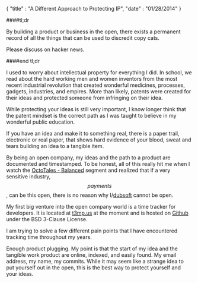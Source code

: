 {
  "title" : "A Different Approach to Protecting IP",
  "date" : "01/28/2014"
}

####tl;dr

By building a product or business in the open, there exists a permanent
record of all the things that can be used to discredit copy cats.

Please discuss on hacker news.

####end tl;dr

I used to worry about intellectual property for everything I did.
In school, we read about the hard working men and women inventors from
the most recent industrial revolution that created wonderful medicines,
processes, gadgets, industries, and empires. More than likely, patents
were created for their ideas and protected someone from infringing on
their idea.

While protecting your ideas is still very important, I know longer think
that the patent mindset is the correct path as I was taught to believe
in my wonderful public education.

If you have an idea and make it to something real, there is a paper
trail, electronic or real paper, that shows hard evidence of your blood,
sweat and tears building an idea to a tangible item.

By being an open company, my ideas and the path to a product are
documented and timestamped. To be honest, all of this really hit me when
I watch the [OctoTales - Balanced](http://www.youtube.com/watch?v=ukKd8W3Bvo0&feature=youtu.be)
segment and realized that if a very sensitive industry, $$ payments $$,
can be this open, there is no reason why
I/[dubsoft](http://www.dubsoft.net) cannot be open.

My first big venture into the open company world is a time tracker
for developers. It is located at [t3mp.us](http://www.t3mp.us) at the
moment and is hosted on [Github](https://github.com/t3mpus/tempus) under
the BSD 3-Clause License.

I am trying to solve a few different pain points that I
have encountered tracking time throughout my years.

Enough product plugging. My point is that the start of my idea and the
tangible work product are online, indexed, and easily found. My email
address, my name, my commits. While it may seem like a strange idea to
put yourself out in the open, this is the best way to protect yourself
and your ideas.
